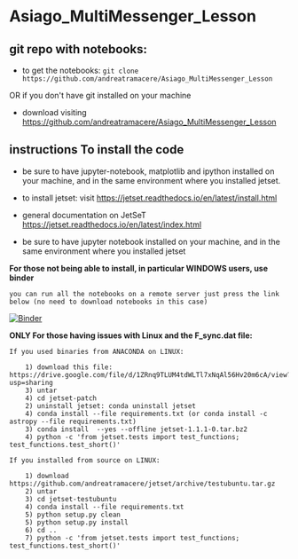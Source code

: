 # Asiago_MultiMessenger_Lesson

## git repo with notebooks: 

- to get the notebooks:
  `git clone https://github.com/andreatramacere/Asiago_MultiMessenger_Lesson`

OR if you don't have git installed on your machine

- download visiting https://github.com/andreatramacere/Asiago_MultiMessenger_Lesson

## instructions To install the code

- be sure to have jupyter-notebook, matplotlib and ipython installed on your machine, and in the same environment where you installed jetset.
  

- to install jetset: visit https://jetset.readthedocs.io/en/latest/install.html

- general documentation on JetSeT https://jetset.readthedocs.io/en/latest/index.html

- be sure to have jupyter notebook installed on your machine, and in the same environment where you installed jetset

**For those not being able to install, in particular WINDOWS users, use binder**

    you can run all the notebooks on a remote server just press the link below (no need to download notebooks in this case)

[![Binder](https://mybinder.org/badge_logo.svg)](https://mybinder.org/v2/gh/andreatramacere/Asiago_MultiMessenger_Lesson/master)


**ONLY For those having issues with Linux and the F_sync.dat file:**

	If you used binaries from ANACONDA on LINUX:  

		1) download this file: https://drive.google.com/file/d/1ZRnq9TLUM4tdWLTl7xNqAl56Hv20m6cA/view?usp=sharing
		3) untar
		4) cd jetset-patch
		2) uninstall jetset: conda uninstall jetset
		4) conda install --file requirements.txt (or conda install -c astropy --file requirements.txt)
		3) conda install  --yes --offline jetset-1.1.1-0.tar.bz2
		4) python -c 'from jetset.tests import test_functions; test_functions.test_short()'

	If you installed from source on LINUX:
	
		1) download https://github.com/andreatramacere/jetset/archive/testubuntu.tar.gz
		2) untar
		3) cd jetset-testubuntu
		4) conda install --file requirements.txt
		5) python setup.py clean
		5) python setup.py install
		6) cd ..
		7) python -c 'from jetset.tests import test_functions; test_functions.test_short()'
	

